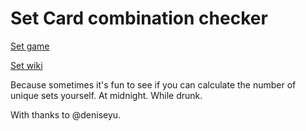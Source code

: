 # Set Card combination checker

[Set game](http://www.setgame.com/set)

[Set wiki](https://en.wikipedia.org/wiki/Set_(game))

Because sometimes it's fun to see if you can calculate the number of unique sets yourself. At midnight. While drunk.

With thanks to @deniseyu.
